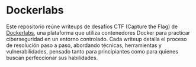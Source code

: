 # Dockerlabs

Este repositorio reúne writeups de desafíos CTF (Capture the Flag) de [Dockerlabs](https://dockerlabs.collabnix.com/), una plataforma que utiliza contenedores Docker para practicar ciberseguridad en un entorno controlado. Cada writeup detalla el proceso de resolución paso a paso, abordando técnicas, herramientas y vulnerabilidades, pensado tanto para principiantes como para quienes buscan perfeccionar sus habilidades.

